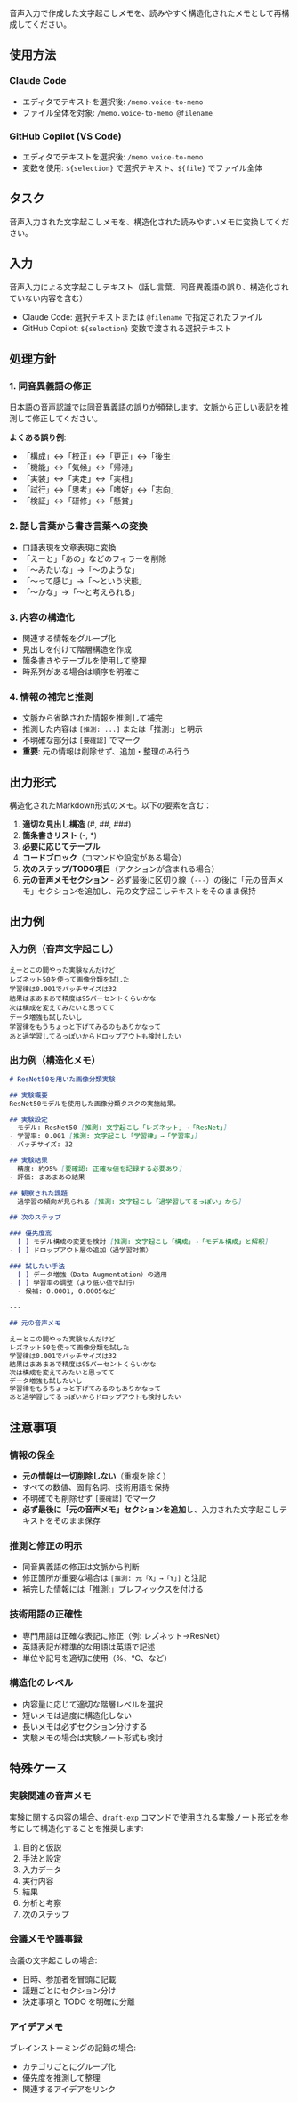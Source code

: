 音声入力で作成した文字起こしメモを、読みやすく構造化されたメモとして再構成してください。

## 使用方法

### Claude Code
- エディタでテキストを選択後: `/memo.voice-to-memo`
- ファイル全体を対象: `/memo.voice-to-memo @filename`

### GitHub Copilot (VS Code)
- エディタでテキストを選択後: `/memo.voice-to-memo`
- 変数を使用: `${selection}` で選択テキスト、`${file}` でファイル全体

## タスク
音声入力された文字起こしメモを、構造化された読みやすいメモに変換してください。

## 入力
音声入力による文字起こしテキスト（話し言葉、同音異義語の誤り、構造化されていない内容を含む）
- Claude Code: 選択テキストまたは `@filename` で指定されたファイル
- GitHub Copilot: `${selection}` 変数で渡される選択テキスト

## 処理方針

### 1. 同音異義語の修正
日本語の音声認識では同音異義語の誤りが頻発します。文脈から正しい表記を推測して修正してください。

**よくある誤り例**:
- 「構成」↔「校正」↔「更正」↔「後生」
- 「機能」↔「気候」↔「帰港」
- 「実装」↔「実走」↔「実相」
- 「試行」↔「思考」↔「嗜好」↔「志向」
- 「検証」↔「研修」↔「懸賞」

### 2. 話し言葉から書き言葉への変換
- 口語表現を文章表現に変換
- 「えーと」「あの」などのフィラーを削除
- 「〜みたいな」→「〜のような」
- 「〜って感じ」→「〜という状態」
- 「〜かな」→「〜と考えられる」

### 3. 内容の構造化
- 関連する情報をグループ化
- 見出しを付けて階層構造を作成
- 箇条書きやテーブルを使用して整理
- 時系列がある場合は順序を明確に

### 4. 情報の補完と推測
- 文脈から省略された情報を推測して補完
- 推測した内容は `[推測: ...]` または「推測:」と明示
- 不明確な部分は `[要確認]` でマーク
- **重要**: 元の情報は削除せず、追加・整理のみ行う

## 出力形式

構造化されたMarkdown形式のメモ。以下の要素を含む：

1. **適切な見出し構造** (#, ##, ###)
2. **箇条書きリスト** (-, *)
3. **必要に応じてテーブル**
4. **コードブロック**（コマンドや設定がある場合）
5. **次のステップ/TODO項目**（アクションが含まれる場合）
6. **元の音声メモセクション** - 必ず最後に区切り線（`---`）の後に「元の音声メモ」セクションを追加し、元の文字起こしテキストをそのまま保持

## 出力例

### 入力例（音声文字起こし）
```
えーとこの間やった実験なんだけど
レズネット50を使って画像分類を試した
学習律は0.001でバッチサイズは32
結果はまあまあで精度は95パーセントくらいかな
次は構成を変えてみたいと思ってて
データ増強も試したいし
学習律をもうちょっと下げてみるのもありかなって
あと過学習してるっぽいからドロップアウトも検討したい
```

### 出力例（構造化メモ）
```markdown
# ResNet50を用いた画像分類実験

## 実験概要
ResNet50モデルを使用した画像分類タスクの実施結果。

## 実験設定
- モデル: ResNet50 [推測: 文字起こし「レズネット」→「ResNet」]
- 学習率: 0.001 [推測: 文字起こし「学習律」→「学習率」]
- バッチサイズ: 32

## 実験結果
- 精度: 約95% [要確認: 正確な値を記録する必要あり]
- 評価: まあまあの結果

## 観察された課題
- 過学習の傾向が見られる [推測: 文字起こし「過学習してるっぽい」から]

## 次のステップ

### 優先度高
- [ ] モデル構成の変更を検討 [推測: 文字起こし「構成」→「モデル構成」と解釈]
- [ ] ドロップアウト層の追加（過学習対策）

### 試したい手法
- [ ] データ増強（Data Augmentation）の適用
- [ ] 学習率の調整（より低い値で試行）
  - 候補: 0.0001, 0.0005など

---

## 元の音声メモ

えーとこの間やった実験なんだけど
レズネット50を使って画像分類を試した
学習律は0.001でバッチサイズは32
結果はまあまあで精度は95パーセントくらいかな
次は構成を変えてみたいと思ってて
データ増強も試したいし
学習律をもうちょっと下げてみるのもありかなって
あと過学習してるっぽいからドロップアウトも検討したい
```

## 注意事項

### 情報の保全
- **元の情報は一切削除しない**（重複を除く）
- すべての数値、固有名詞、技術用語を保持
- 不明確でも削除せず `[要確認]` でマーク
- **必ず最後に「元の音声メモ」セクションを追加**し、入力された文字起こしテキストをそのまま保存

### 推測と修正の明示
- 同音異義語の修正は文脈から判断
- 修正箇所が重要な場合は `[推測: 元「X」→「Y」]` と注記
- 補完した情報には「推測:」プレフィックスを付ける

### 技術用語の正確性
- 専門用語は正確な表記に修正（例: レズネット→ResNet）
- 英語表記が標準的な用語は英語で記述
- 単位や記号を適切に使用（%、℃、など）

### 構造化のレベル
- 内容量に応じて適切な階層レベルを選択
- 短いメモは過度に構造化しない
- 長いメモは必ずセクション分けする
- 実験メモの場合は実験ノート形式も検討

## 特殊ケース

### 実験関連の音声メモ
実験に関する内容の場合、`draft-exp` コマンドで使用される実験ノート形式を参考にして構造化することを推奨します:
1. 目的と仮説
2. 手法と設定
3. 入力データ
4. 実行内容
5. 結果
6. 分析と考察
7. 次のステップ

### 会議メモや議事録
会議の文字起こしの場合:
- 日時、参加者を冒頭に記載
- 議題ごとにセクション分け
- 決定事項と TODO を明確に分離

### アイデアメモ
ブレインストーミングの記録の場合:
- カテゴリごとにグループ化
- 優先度を推測して整理
- 関連するアイデアをリンク
